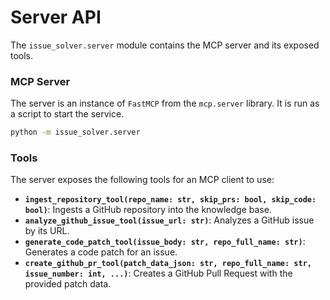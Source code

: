 # Server API

The `issue_solver.server` module contains the MCP server and its exposed tools.

### MCP Server

The server is an instance of `FastMCP` from the `mcp.server` library. It is run as a script to start the service.

```bash
python -m issue_solver.server
```

### Tools

The server exposes the following tools for an MCP client to use:

-   **`ingest_repository_tool(repo_name: str, skip_prs: bool, skip_code: bool)`**: Ingests a GitHub repository into the knowledge base.
-   **`analyze_github_issue_tool(issue_url: str)`**: Analyzes a GitHub issue by its URL.
-   **`generate_code_patch_tool(issue_body: str, repo_full_name: str)`**: Generates a code patch for an issue.
-   **`create_github_pr_tool(patch_data_json: str, repo_full_name: str, issue_number: int, ...)`**: Creates a GitHub Pull Request with the provided patch data. 